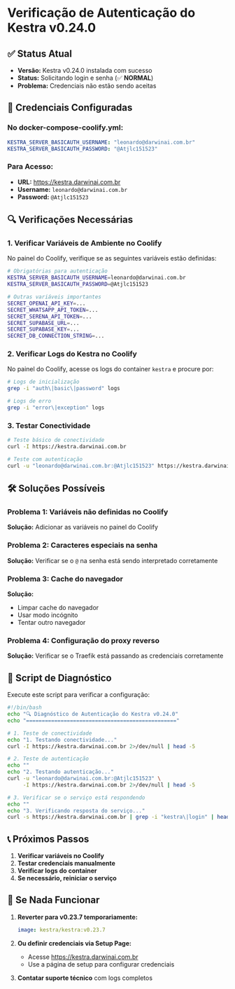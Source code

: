 # Verificação de Autenticação do Kestra v0.24.0

## ✅ Status Atual
- **Versão:** Kestra v0.24.0 instalada com sucesso
- **Status:** Solicitando login e senha (✅ **NORMAL**)
- **Problema:** Credenciais não estão sendo aceitas

## 🔑 Credenciais Configuradas

### No docker-compose-coolify.yml:
```yaml
KESTRA_SERVER_BASICAUTH_USERNAME: "leonardo@darwinai.com.br"
KESTRA_SERVER_BASICAUTH_PASSWORD: "@Atjlc151523"
```

### Para Acesso:
- **URL:** https://kestra.darwinai.com.br
- **Username:** `leonardo@darwinai.com.br`
- **Password:** `@Atjlc151523`

## 🔍 Verificações Necessárias

### 1. **Verificar Variáveis de Ambiente no Coolify**
No painel do Coolify, verifique se as seguintes variáveis estão definidas:

```bash
# Obrigatórias para autenticação
KESTRA_SERVER_BASICAUTH_USERNAME=leonardo@darwinai.com.br
KESTRA_SERVER_BASICAUTH_PASSWORD=@Atjlc151523

# Outras variáveis importantes
SECRET_OPENAI_API_KEY=...
SECRET_WHATSAPP_API_TOKEN=...
SECRET_SERENA_API_TOKEN=...
SECRET_SUPABASE_URL=...
SECRET_SUPABASE_KEY=...
SECRET_DB_CONNECTION_STRING=...
```

### 2. **Verificar Logs do Kestra no Coolify**
No painel do Coolify, acesse os logs do container `kestra` e procure por:

```bash
# Logs de inicialização
grep -i "auth\|basic\|password" logs

# Logs de erro
grep -i "error\|exception" logs
```

### 3. **Testar Conectividade**
```bash
# Teste básico de conectividade
curl -I https://kestra.darwinai.com.br

# Teste com autenticação
curl -u "leonardo@darwinai.com.br:@Atjlc151523" https://kestra.darwinai.com.br
```

## 🛠️ Soluções Possíveis

### **Problema 1: Variáveis não definidas no Coolify**
**Solução:** Adicionar as variáveis no painel do Coolify

### **Problema 2: Caracteres especiais na senha**
**Solução:** Verificar se o `@` na senha está sendo interpretado corretamente

### **Problema 3: Cache do navegador**
**Solução:** 
- Limpar cache do navegador
- Usar modo incógnito
- Tentar outro navegador

### **Problema 4: Configuração do proxy reverso**
**Solução:** Verificar se o Traefik está passando as credenciais corretamente

## 🔧 Script de Diagnóstico

Execute este script para verificar a configuração:

```bash
#!/bin/bash
echo "🔍 Diagnóstico de Autenticação do Kestra v0.24.0"
echo "================================================"

# 1. Teste de conectividade
echo "1. Testando conectividade..."
curl -I https://kestra.darwinai.com.br 2>/dev/null | head -5

# 2. Teste de autenticação
echo ""
echo "2. Testando autenticação..."
curl -u "leonardo@darwinai.com.br:@Atjlc151523" \
     -I https://kestra.darwinai.com.br 2>/dev/null | head -5

# 3. Verificar se o serviço está respondendo
echo ""
echo "3. Verificando resposta do serviço..."
curl -s https://kestra.darwinai.com.br | grep -i "kestra\|login" | head -3
```

## 📞 Próximos Passos

1. **Verificar variáveis no Coolify**
2. **Testar credenciais manualmente**
3. **Verificar logs do container**
4. **Se necessário, reiniciar o serviço**

## 🚨 Se Nada Funcionar

1. **Reverter para v0.23.7 temporariamente:**
   ```yaml
   image: kestra/kestra:v0.23.7
   ```

2. **Ou definir credenciais via Setup Page:**
   - Acesse https://kestra.darwinai.com.br
   - Use a página de setup para configurar credenciais

3. **Contatar suporte técnico** com logs completos
